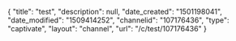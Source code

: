 {
    "title": "test",
    "description": null,
    "date_created": "1501198041",
    "date_modified": "1509414252",
    "channelid": "107176436",
    "type": "captivate",
    "layout": "channel",
    "url": "\/c\/test\/107176436"
}